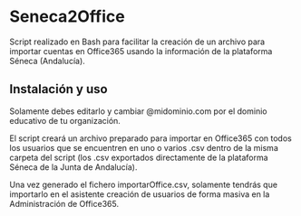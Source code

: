 # Seneca2Office
Script realizado en Bash para facilitar la creación de un archivo para importar cuentas en Office365 usando la información de la plataforma Séneca (Andalucía). 

## Instalación y uso

Solamente debes editarlo y cambiar @midominio.com por el dominio educativo de tu organización.

El script creará un archivo preparado para importar en Office365 con todos los usuarios que se encuentren en uno o varios .csv dentro de la misma carpeta del script (los .csv exportados directamente de la plataforma Séneca de la Junta de Andalucía).

Una vez generado el fichero importarOffice.csv, solamente tendrás que importarlo en el asistente creación de usuarios de forma masiva en la Administración de Office365.

